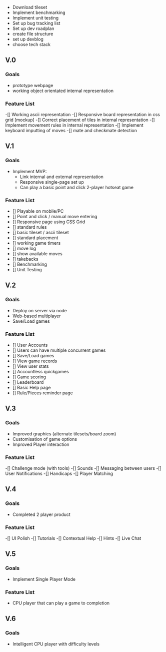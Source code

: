 - Download tileset
- Implement benchmarking
- Implement unit testing
- Set up bug tracking list
- Set up dev roadplan
- create file structure
- set up devblog
- choose tech stack


## V.0
### Goals
- prototype webpage
- working object orientated internal representation

### Feature List
-[] Working ascii representation
-[] Responsive board representation in css grid [mockup]
-[] Correct placement of tiles in internal representation
-[] Implement movement rules in internal representation
-[] Implement keyboard imputting of moves
-[] mate and checkmate detection

## V.1
### Goals
- Implement MVP:
    - Link internal and external representation
    - Responsive single-page set up
    - Can play a basic point and click 2-player hotseat game

### Feature List
- [] Playable on mobile/PC
- [] Point and click / manual move entering
- [] Responsive page using CSS Grid
- [] standard rules
- [] basic tileset / ascii tileset
- [] standard placement
- [] working game timers
- [] move log
- [] show available moves
- [] takebacks
- [] Benchmarking
- [] Unit Testing

## V.2
### Goals
- Deploy on server via node
- Web-based multiplayer
- Save/Load games

### Feature List
- [] User Accounts
- [] Users can have multiple concurrent games
- [] Save/Load games
- [] View game records
- [] View user stats
- [] Accountless quickgames
- [] Game scoring
- [] Leaderboard
- [] Basic Help page
- [] Rule/Pieces reminder page

## V.3
### Goals
- Improved graphics (alternate tilesets/board zoom)
- Customisation of game options
- Improved Player interaction

### Feature List
-[] Challenge mode (with tools)
-[] Sounds
-[] Messaging between users
-[] User Notifications
-[] Handicaps
-[] Player Matching

## V.4
### Goals
- Completed 2 player product

### Feature List
-[] UI Polish
-[] Tutorials
-[] Contextual Help
-[] Hints
-[] Live Chat

## V.5
### Goals
- Implement Single Player Mode

### Feature List
- CPU player that can play a game to completion

## V.6
### Goals
- Intelligent CPU player with difficulty levels
